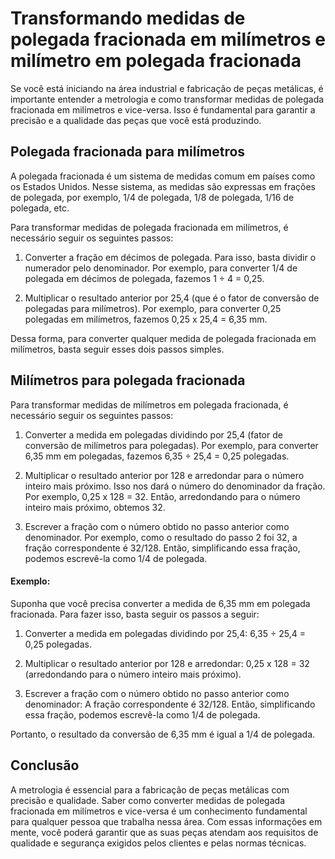 # Transformando medidas de polegada fracionada em milímetros e milímetro em polegada fracionada
Se você está iniciando na área industrial e fabricação de peças metálicas, é importante entender a metrologia e como transformar medidas de polegada fracionada em milímetros e vice-versa. Isso é fundamental para garantir a precisão e a qualidade das peças que você está produzindo.

## Polegada fracionada para milímetros
A polegada fracionada é um sistema de medidas comum em países como os Estados Unidos. Nesse sistema, as medidas são expressas em frações de polegada, por exemplo, 1/4 de polegada, 1/8 de polegada, 1/16 de polegada, etc.

Para transformar medidas de polegada fracionada em milímetros, é necessário seguir os seguintes passos:

1. Converter a fração em décimos de polegada. Para isso, basta dividir o numerador pelo denominador. Por exemplo, para converter 1/4 de polegada em décimos de polegada, fazemos 1 ÷ 4 = 0,25.

1. Multiplicar o resultado anterior por 25,4 (que é o fator de conversão de polegadas para milímetros). Por exemplo, para converter 0,25 polegadas em milímetros, fazemos 0,25 x 25,4 = 6,35 mm.

Dessa forma, para converter qualquer medida de polegada fracionada em milímetros, basta seguir esses dois passos simples.

## Milímetros para polegada fracionada
Para transformar medidas de milímetros em polegada fracionada, é necessário seguir os seguintes passos:

1. Converter a medida em polegadas dividindo por 25,4 (fator de conversão de milímetros para polegadas). Por exemplo, para converter 6,35 mm em polegadas, fazemos 6,35 ÷ 25,4 = 0,25 polegadas.

1. Multiplicar o resultado anterior por 128 e arredondar para o número inteiro mais próximo. Isso nos dará o número do denominador da fração. Por exemplo, 0,25 x 128 = 32. Então, arredondando para o número inteiro mais próximo, obtemos 32.

1. Escrever a fração com o número obtido no passo anterior como denominador. Por exemplo, como o resultado do passo 2 foi 32, a fração correspondente é 32/128. Então, simplificando essa fração, podemos escrevê-la como 1/4 de polegada.

#### Exemplo:
Suponha que você precisa converter a medida de 6,35 mm em polegada fracionada. Para fazer isso, basta seguir os passos a seguir:

1. Converter a medida em polegadas dividindo por 25,4: 6,35 ÷ 25,4 = 0,25 polegadas.

1. Multiplicar o resultado anterior por 128 e arredondar: 0,25 x 128 = 32 (arredondando para o número inteiro mais próximo).

1. Escrever a fração com o número obtido no passo anterior como denominador: A fração correspondente é 32/128. Então, simplificando essa fração, podemos escrevê-la como 1/4 de polegada.

Portanto, o resultado da conversão de 6,35 mm é igual a 1/4 de polegada.

## Conclusão
A metrologia é essencial para a fabricação de peças metálicas com precisão e qualidade. Saber como converter medidas de polegada fracionada em milímetros e vice-versa é um conhecimento fundamental para qualquer pessoa que trabalha nessa área. Com essas informações em mente, você poderá garantir que as suas peças atendam aos requisitos de qualidade e segurança exigidos pelos clientes e pelas normas técnicas.
